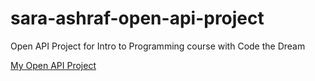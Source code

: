 # sara-ashraf-open-api-project
Open API Project for Intro to Programming course with Code the Dream

[My Open API Project](https://github.com/Sara-ashraf1/sara-ashraf-open-api-project)

